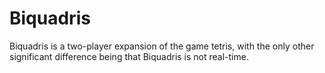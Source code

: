 # Biquadris

Biquadris is a two-player expansion of the game tetris, with the only other significant difference being that Biquadris is not real-time.
